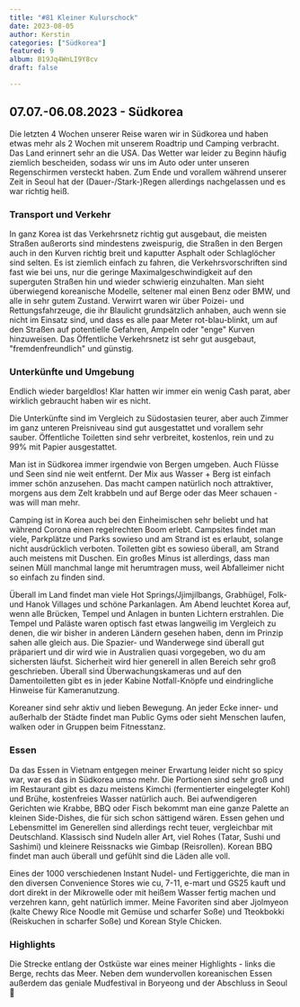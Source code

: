 ```yaml
---
title: "#81 Kleiner Kulurschock"
date: 2023-08-05
author: Kerstin
categories: ["Südkorea"]
featured: 9
album: B19Jq4WnLI9Y8cv
draft: false

---
```


## 07.07.-06.08.2023 - Südkorea

Die letzten 4 Wochen unserer Reise waren wir in Südkorea und haben etwas mehr als 2 Wochen mit unserem Roadtrip und Camping verbracht. Das Land erinnert sehr an die USA. Das Wetter war leider zu Beginn häufig ziemlich bescheiden, sodass wir uns im Auto oder unter unseren Regenschirmen versteckt haben. Zum Ende und vorallem während unserer Zeit in Seoul hat der (Dauer-/Stark-)Regen allerdings nachgelassen und es war richtig heiß.

### Transport und Verkehr

In ganz Korea ist das Verkehrsnetz richtig gut ausgebaut, die meisten Straßen außerorts sind mindestens zweispurig, die Straßen in den Bergen auch in den Kurven richtig breit und kaputter Asphalt oder Schlaglöcher sind selten. Es ist ziemlich einfach zu fahren, die Verkehrsvorschriften sind fast wie bei uns, nur die geringe Maximalgeschwindigkeit auf den superguten Straßen hin und wieder schwierig einzuhalten. Man sieht überwiegend koreanische Modelle, seltener mal einen Benz oder BMW, und alle in sehr gutem Zustand. Verwirrt waren wir über Poizei- und Rettungsfahrzeuge, die ihr Blaulicht grundsätzlich anhaben, auch wenn sie nicht im Einsatz sind, und dass es alle paar Meter rot-blau-blinkt, um auf den Straßen auf potentielle Gefahren, Ampeln oder "enge" Kurven hinzuweisen. Das Öffentliche Verkehrsnetz ist sehr gut ausgebaut, "fremdenfreundlich" und günstig. 


### Unterkünfte und Umgebung

Endlich wieder bargeldlos! Klar hatten wir immer ein wenig Cash parat, aber wirklich gebraucht haben wir es nicht.

Die Unterkünfte sind im Vergleich zu Südostasien teurer, aber auch Zimmer im ganz unteren Preisniveau sind gut ausgestattet und vorallem sehr sauber. Öffentliche Toiletten sind sehr verbreitet, kostenlos, rein und zu 99% mit Papier ausgestattet. 

Man ist in Südkorea immer irgendwie von Bergen umgeben. Auch Flüsse und Seen sind nie weit entfernt. Der Mix aus Wasser + Berg ist einfach immer schön anzusehen. Das macht campen natürlich noch attraktiver, morgens aus dem Zelt krabbeln und auf Berge oder das Meer schauen - was will man mehr.

Camping ist in Korea auch bei den Einheimischen sehr beliebt und hat während Corona einen regelrechten Boom erlebt. Campsites findet man viele, Parkplätze und Parks sowieso und am Strand ist es erlaubt, solange nicht ausdrücklich verboten. Toiletten gibt es sowieso überall, am Strand auch meistens mit Duschen. Ein großes Minus ist allerdings, dass man seinen Müll manchmal lange mit herumtragen muss, weil Abfalleimer nicht so einfach zu finden sind.

Überall im Land findet man viele Hot Springs/Jjimjilbangs, Grabhügel, Folk- und Hanok Villages und schöne Parkanlagen. Am Abend leuchtet Korea auf, wenn alle Brücken, Tempel und Anlagen in bunten Lichtern erstrahlen. Die Tempel und Paläste waren optisch fast etwas  langweilig im Vergleich zu denen, die wir bisher in anderen Ländern gesehen haben, denn im Prinzip sahen alle gleich aus. Die Spazier- und Wanderwege sind überall gut präpariert und dir wird wie in Australien quasi vorgegeben, wo du am sichersten läufst. Sicherheit wird hier generell in allen Bereich sehr groß geschrieben. Überall sind Überwachungskameras und auf den Damentoiletten gibt es in jeder Kabine Notfall-Knöpfe und eindringliche Hinweise für Kameranutzung.

Koreaner sind sehr aktiv und lieben Bewegung. An jeder Ecke inner- und außerhalb der Städte findet man Public Gyms oder sieht Menschen laufen, walken oder in Gruppen beim Fitnesstanz.


### Essen

Da das Essen in Vietnam entgegen meiner Erwartung leider nicht so spicy war, war es das in Südkorea umso mehr. Die Portionen sind sehr groß und im Restaurant gibt es dazu meistens Kimchi (fermentierter eingelegter Kohl) und Brühe, kostenfreies Wasser natürlich auch. Bei aufwendigeren Gerichten wie Krabbe, BBQ oder Fisch bekommt man eine ganze Palette an kleinen Side-Dishes, die für sich schon sättigend wären. Essen gehen und Lebensmittel im Generellen sind allerdings recht teuer, vergleichbar mit Deutschland. Klassisch sind Nudeln aller Art, viel Rohes (Tatar, Sushi und Sashimi) und kleinere Reissnacks wie Gimbap (Reisrollen). Korean BBQ findet man auch überall und gefühlt sind die Läden alle voll.

Eines der 1000 verschiedenen Instant Nudel- und Fertiggerichte, die man in den diversen Convenience Stores wie cu, 7-11, e-mart und GS25 kauft und dort direkt in der Mikrowelle oder mit heißem Wasser fertig machen und verzehren kann, geht natürlich immer. Meine Favoriten sind aber Jjolmyeon (kalte Chewy Rice Noodle mit Gemüse und scharfer Soße) und Tteokbokki (Reiskuchen in scharfer Soße) und Korean Style Chicken. 


### Highlights

Die Strecke entlang der Ostküste war eines meiner Highlights - links die Berge, rechts das Meer. Neben dem wundervollen koreanischen Essen außerdem das geniale Mudfestival in Boryeong und der Abschluss in Seoul 🥳